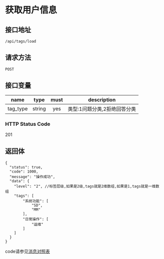 # 获取用户信息

## 接口地址

`/api/tags/load`

## 请求方法

```POST ```

## 接口变量

| name     | type     | must     | description |
|----------|:--------:|:--------:|:--------:|
| tag_type  | string   | yes      | 类型:1问题分类,2拒绝回答分类   |

### HTTP Status Code

201

## 返回体

```json5
{
  "status": true,
  "code": 1000,
  "message": "操作成功",
  "data": {
    "level": "2", //标签层级,如果是2级,tags就是2维数组,如果是1,tags就是一维数组
    "tags": [
        "系统功能": [
            "SD",
            "MM"
        ],
        "日常操作": [
            "运维"
        ]
    ]
  }
}
``` 

code请参见[消息对照表](消息对照表.md)
